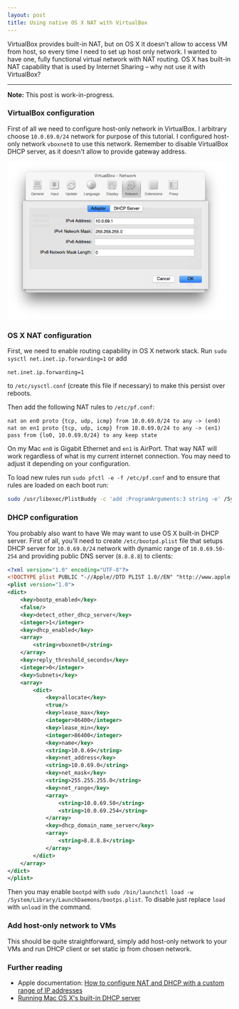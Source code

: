 ```yaml
---
layout: post
title: Using native OS X NAT with VirtualBox
---
```


VirtualBox provides built-in NAT, but on OS X it doesn't allow to access VM from host, so every time I need to set up host only network. I wanted to have one, fully functional virtual network with NAT routing. OS X has built-in NAT capability that is used by Internet Sharing – why not use it with VirtualBox?

---

**Note:** This post is work-in-progress.

### VirtualBox configuration

First of all we need to configure host-only network in VirtualBox. I arbitrary choose `10.0.69.0/24` network for purpose of this tutorial. I configured host-only network `vboxnet0` to use this network. Remember to disable VirtualBox DHCP server, as it doesn't allow to provide gateway address.

![VirtualBox Network Settings](/img/2014-11-07-vbox-net.png)

### OS X NAT configuration

First, we need to enable routing capability in OS X network stack. Run `sudo sysctl net.inet.ip.forwarding=1` or add

```
net.inet.ip.forwarding=1
```

to `/etc/sysctl.conf` (create this file if necessary) to make this persist over reboots.

Then add the following NAT rules to `/etc/pf.conf`:

```
nat on en0 proto {tcp, udp, icmp} from 10.0.69.0/24 to any -> (en0)
nat on en1 proto {tcp, udp, icmp} from 10.0.69.0/24 to any -> (en1)
pass from {lo0, 10.0.69.0/24} to any keep state
```

On my Mac `en0` is Gigabit Ethernet and `en1` is AirPort. That way NAT will work regardless of what is my current internet connection. You may need to adjust it depending on your configuration.

To load new rules run `sudo pfctl -e -f /etc/pf.conf` and to ensure that rules are loaded on each boot run:

```bash
sudo /usr/libexec/PlistBuddy -c 'add :ProgramArguments:3 string -e' /System/Library/LaunchDaemons/com.apple.pfctl.plist
```

### DHCP configuration

You probably also want to have We may want to use OS X built-in DHCP server. First of all, you'll need to create `/etc/bootpd.plist` file that setups DHCP server for `10.0.69.0/24` network with dynamic range of `10.0.69.50-254` and providing public DNS server (`8.8.8.8`) to clients:

```xml
<?xml version="1.0" encoding="UTF-8"?>
<!DOCTYPE plist PUBLIC "-//Apple//DTD PLIST 1.0//EN" "http://www.apple.com/DTDs/PropertyList-1.0.dtd">
<plist version="1.0">
<dict>
    <key>bootp_enabled</key>
    <false/>
    <key>detect_other_dhcp_server</key>
    <integer>1</integer>
    <key>dhcp_enabled</key>
    <array>
        <string>vboxnet0</string>
    </array>
    <key>reply_threshold_seconds</key>
    <integer>0</integer>
    <key>Subnets</key>
    <array>
        <dict>
            <key>allocate</key>
            <true/>
            <key>lease_max</key>
            <integer>86400</integer>
            <key>lease_min</key>
            <integer>86400</integer>
            <key>name</key>
            <string>10.0.69</string>
            <key>net_address</key>
            <string>10.0.69.0</string>
            <key>net_mask</key>
            <string>255.255.255.0</string>
            <key>net_range</key>
            <array>
                <string>10.0.69.50</string>
                <string>10.0.69.254</string>
            </array>
            <key>dhcp_domain_name_server</key>
            <array>
                <string>8.8.8.8</string>
            </array>            
        </dict>
    </array>
</dict>
</plist>
```

Then you may enable `bootpd` with `sudo /bin/launchctl load -w /System/Library/LaunchDaemons/bootps.plist`. To disable just replace `load` with `unload` in the command.

### Add host-only network to VMs

This should be quite straightforward, simply add host-only network to your VMs and run DHCP client or set static ip from chosen network.

### Further reading

* Apple documentation: [How to configure NAT and DHCP with a custom range of IP addresses](http://support.apple.com/en-us/HT200188)
* [Running Mac OS X's built-in DHCP server](http://www.jacquesf.com/2011/04/mac-os-x-dhcp-server/)
